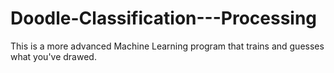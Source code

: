 # Doodle-Classification---Processing
This is a more advanced Machine Learning program that trains and guesses what you've drawed.
